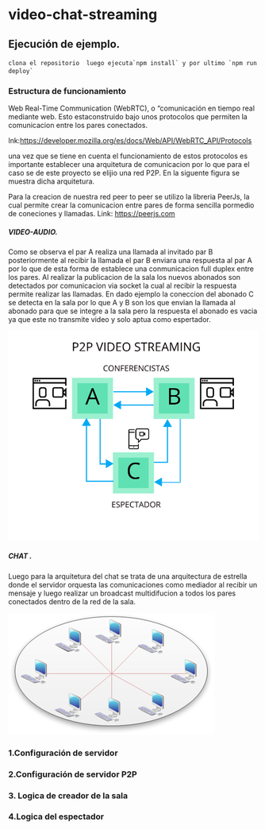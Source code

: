 # video-chat-streaming

## Ejecución de ejemplo.

    clona el repositorio  luego ejecuta`npm install` y por ultimo `npm run deploy`

### Estructura de funcionamiento
Web Real-Time Communication (WebRTC), o “comunicación en tiempo real mediante web. Esto estaconstruido bajo unos protocolos que permiten la comunicacion entre los pares conectados.

lnk:https://developer.mozilla.org/es/docs/Web/API/WebRTC_API/Protocols

una vez que se tiene en cuenta el funcionamiento de estos protocolos es importante establecer una arquitetura de comunicacion por lo que para el caso se de este proyecto se elijio una red P2P. En la siguente figura se muestra dicha arquitetura.


Para la creacion de nuestra red peer to peer se utilizo la libreria PeerJs, la cual permite crear la comunicacion entre pares de forma sencilla pormedio de coneciones y llamadas.
Link: https://peerjs.com

##### VIDEO-AUDIO.

Como se observa el par A realiza una llamada al invitado par B posteriormente al recibir la llamada el par B enviara una respuesta al par A por lo que de esta forma de establece una conmunicacion full duplex entre los pares. Al realizar la publicacion de la sala los nuevos abonados son detectados por comunicacion via socket la cual al recibir la respuesta permite realizar las llamadas.
En dado ejemplo la coneccion del abonado C se detecta en la sala por lo que A y B  son los que envian la llamada al abonado para que se integre a la sala pero la respuesta el abonado es vacia ya que este no transmite video y solo aptua como espertador.

![sample1](https://github.com/emajidev/video-chat-streaming/blob/main/p2p.jpeg?raw=true)

##### CHAT .

Luego para la arquitetura del chat se trata de una arquitectura de estrella donde el servidor orquesta las comunicaciones como mediador al recibir un mensaje y luego realizar un broadcast multidifucion a todos los pares conectados dentro de la red de la sala.

![sample2](https://github.com/emajidev/video-chat-streaming/blob/main/star.jpeg?raw=true)

### 1.Configuración de servidor 

### 2.Configuración de servidor P2P 

### 3. Logica de creador de la sala

### 4.Logica del espectador

